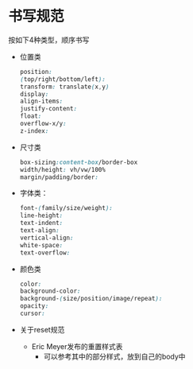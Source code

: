 # 书写规范

按如下4种类型，顺序书写

- 位置类
    
    ```css
    position:
    (top/right/bottom/left):
    transform: translate(x,y)
    display:
    align-items:
    justify-content:
    float:
    overflow-x/y:
    z-index:
    ```
- 尺寸类
    
    ```css
    box-sizing:content-box/border-box
    width/height: vh/vw/100%
    margin/padding/border:
    ```

- 字体类：
    ```css
    font-(family/size/weight):
    line-height:
    text-indent:
    text-align:
    vertical-align:
    white-space:
    text-overflow:
    ```
- 颜色类
    ```css
    color:
    background-color:
    background-(size/position/image/repeat):
    opacity:
    cursor:
    ```

- 关于reset规范
    - Eric Meyer发布的重置样式表
        - 可以参考其中的部分样式，放到自己的body中